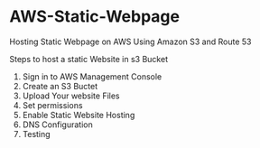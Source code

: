 # AWS-Static-Webpage
Hosting Static Webpage on AWS Using Amazon S3 and Route 53

Steps to host a static Website in s3 Bucket

1. Sign in to AWS Management Console
2. Create an S3 Buctet
3. Upload Your website Files
4. Set permissions
5. Enable Static Website Hosting
6. DNS Configuration
7. Testing
